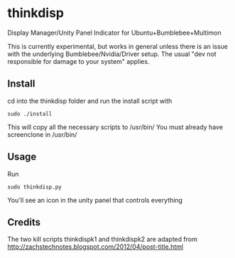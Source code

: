 thinkdisp
=========

Display Manager/Unity Panel Indicator for Ubuntu+Bumblebee+Multimon

This is currently experimental, but works in general unless there is an issue with the underlying Bumblebee/Nvidia/Driver setup. The usual "dev not responsible for damage to your system" applies.

Install
-------
cd into the thinkdisp folder and run the install script with

    sudo ./install

This will copy all the necessary scripts to /usr/bin/
You must already have screenclone in /usr/bin/

Usage
-----
Run

    sudo thinkdisp.py

You'll see an icon in the unity panel that controls everything


Credits
-------
The two kill scripts thinkdispk1 and thinkdispk2 are adapted from http://zachstechnotes.blogspot.com/2012/04/post-title.html
